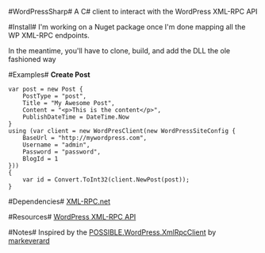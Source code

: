 #WordPressSharp#
A C# client to interact with the WordPress XML-RPC API

#Install#
I'm working on a Nuget package once I'm done mapping all the WP XML-RPC endpoints.

In the meantime, you'll have to clone, build, and add the DLL the ole fashioned way

#Examples#
**Create Post**  

    var post = new Post {
        PostType = "post",
        Title = "My Awesome Post",
        Content = "<p>This is the content</p>",
        PublishDateTime = DateTime.Now
    }
    using (var client = new WordPresClient(new WordPressSiteConfig {
        BaseUrl = "http://mywordpress.com",
        Username = "admin",
        Password = "password",
        BlogId = 1
    })) 
    {
        var id = Convert.ToInt32(client.NewPost(post));
    }


#Dependencies#
[XML-RPC.net](http://xml-rpc.net/)

#Resources#
[WordPress XML-RPC API](http://codex.wordpress.org/XML-RPC_WordPress_API)

#Notes#
Inspired by the [POSSIBLE.WordPress.XmlRpcClient](https://github.com/markeverard/POSSIBLE.WordPress.XmlRpcClient) by [markeverard](https://github.com/markeverard)
